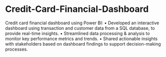 # Credit-Card-Financial-Dashboard
 Credit card financial dashboard using Power BI:
 • Developed an interactive dashboard using 
transaction and customer data from a SQL database, 
to provide real-time insights. 
 • Streamlined data processing & analysis to monitor 
key performance metrics and trends.
 • Shared actionable insights with stakeholders based 
on dashboard findings to support decision-making 
processes.
